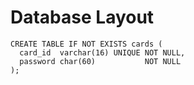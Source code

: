 # Database Layout

```
CREATE TABLE IF NOT EXISTS cards (
  card_id  varchar(16) UNIQUE NOT NULL,
  password char(60)           NOT NULL
);
```
